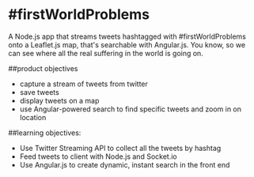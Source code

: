 #firstWorldProblems
==============

A Node.js app that streams tweets hashtagged with #firstWorldProblems onto a Leaflet.js map, that's searchable with Angular.js. You know, so we can see where all the real suffering in the world is going on.

##product objectives
- capture a stream of tweets from twitter
- save tweets
- display tweets on a map
- use Angular-powered search to find specific tweets and zoom in on location

##learning objectives:
- Use Twitter Streaming API to collect all the tweets by hashtag
- Feed tweets to client with Node.js and Socket.io
- Use Angular.js to create dynamic, instant search in the front end

